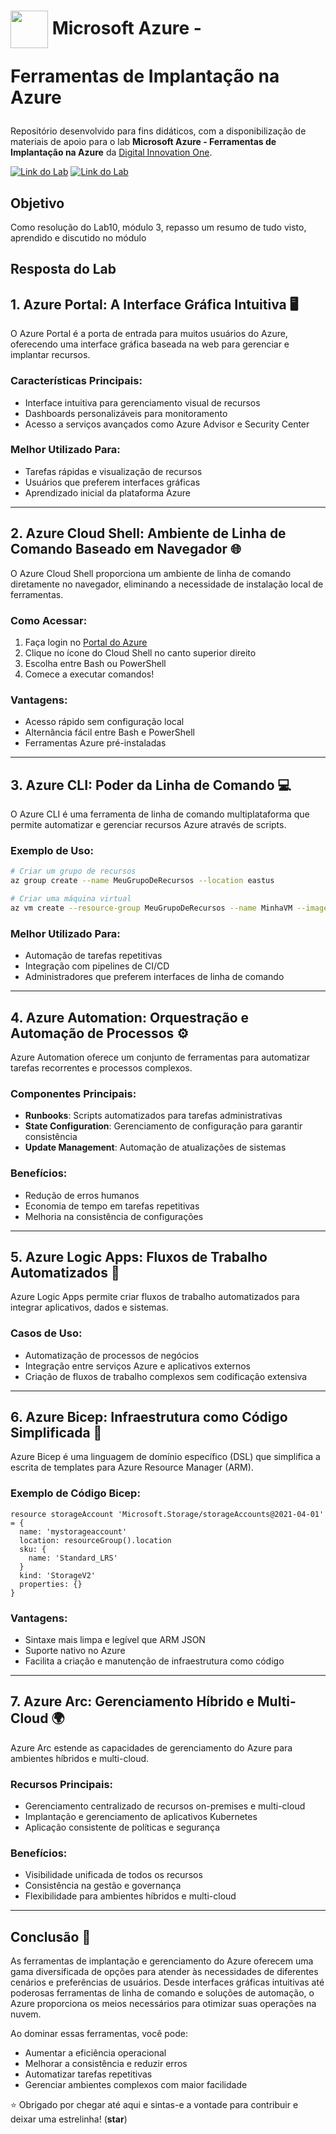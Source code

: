 <h1>
    <a href="https://www.dio.me/">
     <img align="center" width="60px" src="https://assets.dio.me/Mo-tlP263KBZIWFaCvplHdmnL4GSLIITz5tzmMUoX7s/f:webp/h:77/q:80/w:77/L2xhYl9wcm9qZWN0cy9iYWRnZXMvY2E0NTA1ZmYtNTI2YS00ZGZkLWI3ZTAtZDhhZTEwMDdiNTRjLnBuZw"></a>
    <span> 
Microsoft Azure - 

Ferramentas de Implantação na Azure</span>
</h1>

Repositório desenvolvido para fins didáticos, com a disponibilização de materiais de apoio para o lab **Microsoft Azure - Ferramentas de Implantação na Azure** da [Digital Innovation One](https://www.dio.me/).

[![Link do Lab](https://img.shields.io/badge/▶-000?style=for-the-badge&logo=movie&logoColor=E94D5F)](https://web.dio.me/project/ferramentas-de-gerenciamento-e-implantacao-laboratorio/learning/01985fbc-9976-4ab4-9674-1987eb11ff94?back=/track/microsoft-azure-essentials) 
[![Link do Lab](https://img.shields.io/badge/Acesse%20o%20Lab%20na%20Plataforma-E94D5F?style=for-the-badge)](https://web.dio.me/project/ferramentas-de-gerenciamento-e-implantacao-laboratorio/learning/01985fbc-9976-4ab4-9674-1987eb11ff94?back=/track/microsoft-azure-essentials)

## Objetivo
Como resolução do Lab10, módulo 3, repasso um resumo de tudo visto, aprendido e discutido no módulo
   
## Resposta do Lab

## 1. Azure Portal: A Interface Gráfica Intuitiva 🖥️

O Azure Portal é a porta de entrada para muitos usuários do Azure, oferecendo uma interface gráfica baseada na web para gerenciar e implantar recursos.

### Características Principais:
- Interface intuitiva para gerenciamento visual de recursos
- Dashboards personalizáveis para monitoramento
- Acesso a serviços avançados como Azure Advisor e Security Center

### Melhor Utilizado Para:
- Tarefas rápidas e visualização de recursos
- Usuários que preferem interfaces gráficas
- Aprendizado inicial da plataforma Azure

---

## 2. Azure Cloud Shell: Ambiente de Linha de Comando Baseado em Navegador 🌐

O Azure Cloud Shell proporciona um ambiente de linha de comando diretamente no navegador, eliminando a necessidade de instalação local de ferramentas.

### Como Acessar:
1. Faça login no [Portal do Azure](https://portal.azure.com/)
2. Clique no ícone do Cloud Shell no canto superior direito
3. Escolha entre Bash ou PowerShell
4. Comece a executar comandos!

### Vantagens:
- Acesso rápido sem configuração local
- Alternância fácil entre Bash e PowerShell
- Ferramentas Azure pré-instaladas

---

## 3. Azure CLI: Poder da Linha de Comando 💻

O Azure CLI é uma ferramenta de linha de comando multiplataforma que permite automatizar e gerenciar recursos Azure através de scripts.

### Exemplo de Uso:
```bash
# Criar um grupo de recursos
az group create --name MeuGrupoDeRecursos --location eastus

# Criar uma máquina virtual
az vm create --resource-group MeuGrupoDeRecursos --name MinhaVM --image UbuntuLTS --admin-username azureuser --generate-ssh-keys
```

### Melhor Utilizado Para:
- Automação de tarefas repetitivas
- Integração com pipelines de CI/CD
- Administradores que preferem interfaces de linha de comando

---

## 4. Azure Automation: Orquestração e Automação de Processos ⚙️

Azure Automation oferece um conjunto de ferramentas para automatizar tarefas recorrentes e processos complexos.

### Componentes Principais:
- **Runbooks**: Scripts automatizados para tarefas administrativas
- **State Configuration**: Gerenciamento de configuração para garantir consistência
- **Update Management**: Automação de atualizações de sistemas

### Benefícios:
- Redução de erros humanos
- Economia de tempo em tarefas repetitivas
- Melhoria na consistência de configurações

---

## 5. Azure Logic Apps: Fluxos de Trabalho Automatizados 🔄

Azure Logic Apps permite criar fluxos de trabalho automatizados para integrar aplicativos, dados e sistemas.

### Casos de Uso:
- Automatização de processos de negócios
- Integração entre serviços Azure e aplicativos externos
- Criação de fluxos de trabalho complexos sem codificação extensiva

---

## 6. Azure Bicep: Infraestrutura como Código Simplificada 📝

Azure Bicep é uma linguagem de domínio específico (DSL) que simplifica a escrita de templates para Azure Resource Manager (ARM).

### Exemplo de Código Bicep:
```bicep
resource storageAccount 'Microsoft.Storage/storageAccounts@2021-04-01' = {
  name: 'mystorageaccount'
  location: resourceGroup().location
  sku: {
    name: 'Standard_LRS'
  }
  kind: 'StorageV2'
  properties: {}
}
```

### Vantagens:
- Sintaxe mais limpa e legível que ARM JSON
- Suporte nativo no Azure
- Facilita a criação e manutenção de infraestrutura como código

---

## 7. Azure Arc: Gerenciamento Híbrido e Multi-Cloud 🌍

Azure Arc estende as capacidades de gerenciamento do Azure para ambientes híbridos e multi-cloud.

### Recursos Principais:
- Gerenciamento centralizado de recursos on-premises e multi-cloud
- Implantação e gerenciamento de aplicativos Kubernetes
- Aplicação consistente de políticas e segurança

### Benefícios:
- Visibilidade unificada de todos os recursos
- Consistência na gestão e governança
- Flexibilidade para ambientes híbridos e multi-cloud

---

## Conclusão 🎯

As ferramentas de implantação e gerenciamento do Azure oferecem uma gama diversificada de opções para atender às necessidades de diferentes cenários e preferências de usuários. Desde interfaces gráficas intuitivas até poderosas ferramentas de linha de comando e soluções de automação, o Azure proporciona os meios necessários para otimizar suas operações na nuvem.

Ao dominar essas ferramentas, você pode:
- Aumentar a eficiência operacional
- Melhorar a consistência e reduzir erros
- Automatizar tarefas repetitivas
- Gerenciar ambientes complexos com maior facilidade

⭐ Obrigado por chegar até aqui e sintas-e a vontade para contribuir e deixar uma estrelinha! (**star**) 
